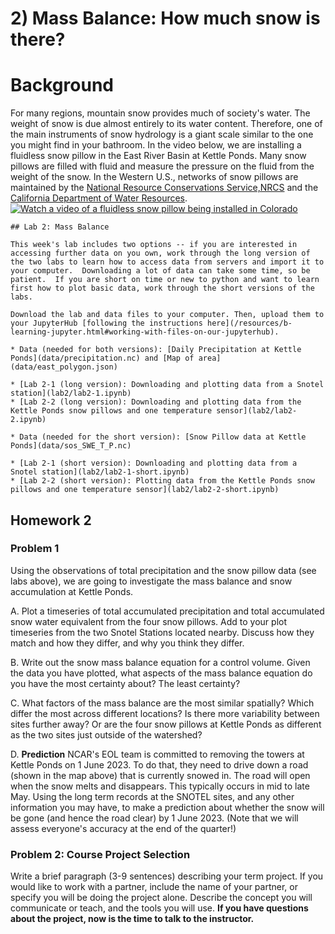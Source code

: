 # 2) Mass Balance:  How much snow is there?

# Background

For many regions, mountain snow provides much of society's water.  The weight of snow is due almost entirely to its water content.  Therefore, one of the main instruments of snow hydrology is a giant scale similar to the one you might find in your bathroom.  In the video below, we are installing a fluidless snow pillow in the East River Basin at Kettle Ponds.  Many snow pillows are filled with fluid and measure the pressure on the fluid from the weight of the snow.  In the Western U.S., networks of snow pillows are maintained by the [National Resource Conservations Service,NRCS](https://www.nrcs.usda.gov/wps/portal/wcc/home/quicklinks/imap) and the [California Department of Water Resources](https://cdec.water.ca.gov/snow/).
[![Watch a video of a fluidless snow pillow being installed in Colorado](https://img.youtube.com/vi/aK1_gYcgT9w/0.jpg)](https://www.youtube.com/watch?v=6Ivn666w5xo)


```note
## Lab 2: Mass Balance

This week's lab includes two options -- if you are interested in accessing further data on you own, work through the long version of the two labs to learn how to access data from servers and import it to your computer.  Downloading a lot of data can take some time, so be patient.  If you are short on time or new to python and want to learn first how to plot basic data, work through the short versions of the labs.

Download the lab and data files to your computer. Then, upload them to your JupyterHub [following the instructions here](/resources/b-learning-jupyter.html#working-with-files-on-our-jupyterhub).

* Data (needed for both versions): [Daily Precipitation at Kettle Ponds](data/precipitation.nc) and [Map of area](data/east_polygon.json) 

* [Lab 2-1 (long version): Downloading and plotting data from a Snotel station](lab2/lab2-1.ipynb)
* [Lab 2-2 (long version): Downloading and plotting data from the Kettle Ponds snow pillows and one temperature sensor](lab2/lab2-2.ipynb)

* Data (needed for the short version): [Snow Pillow data at Kettle Ponds](data/sos_SWE_T_P.nc)

* [Lab 2-1 (short version): Downloading and plotting data from a Snotel station](lab2/lab2-1-short.ipynb)
* [Lab 2-2 (short version): Plotting data from the Kettle Ponds snow pillows and one temperature sensor](lab2/lab2-2-short.ipynb)

```



## Homework 2

### Problem 1

Using the observations of total precipitation and the snow pillow data (see labs above), we are going to investigate the mass balance and snow accumulation at Kettle Ponds.

A. Plot a timeseries of total accumulated precipitation and total accumulated snow water equivalent from the four snow pillows.  Add to your plot timeseries from the two Snotel Stations located nearby.  Discuss how they match and how they differ, and why you think they differ.

B. Write out the snow mass balance equation for a control volume.  Given the data you have plotted, what aspects of the mass balance equation do you have the most certainty about?  The least certainty?

C. What factors of the mass balance are the most similar spatially?  Which differ the most across different locations?  Is there more variability between sites further away?  Or are the four snow pillows at Kettle Ponds as different as the two sites just outside of the watershed?

D. **Prediction** NCAR's EOL team is committed to removing the towers at Kettle Ponds on 1 June 2023.  To do that, they need to drive down a road (shown in the map above) that is currently snowed in.  The road will open when the snow melts and disappears. This typically occurs in mid to late May.  Using the long term records at the SNOTEL sites, and any other information you may have, to make a prediction about whether the snow will be gone (and hence the road clear) by 1 June 2023. (Note that we will assess everyone's accuracy at the end of the quarter!)


### Problem 2: Course Project Selection

Write a brief paragraph (3-9 sentences) describing your term project. If you would like to work with a partner, include the name of your partner, or specify you will be doing the project alone.  Describe the concept you will communicate or teach, and the tools you will use. **If you have questions about the project, now is the time to talk to the instructor.**
